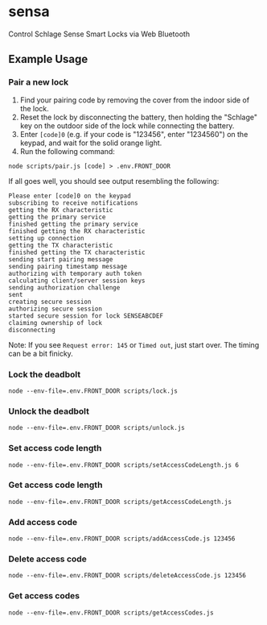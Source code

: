 # sensa
Control Schlage Sense Smart Locks via Web Bluetooth

## Example Usage

### Pair a new lock

1. Find your pairing code by removing the cover from the indoor side of the lock.
2. Reset the lock by disconnecting the battery, then holding the "Schlage" key on the outdoor side of the lock while connecting the battery.
3. Enter ```[code]0``` (e.g. if your code is "123456", enter "1234560") on the keypad, and wait for the solid orange light.
4. Run the following command:

```node scripts/pair.js [code] > .env.FRONT_DOOR```

If all goes well, you should see output resembling the following:

```
Please enter [code]0 on the keypad
subscribing to receive notifications
getting the RX characteristic
getting the primary service
finished getting the primary service
finished getting the RX characteristic
setting up connection
getting the TX characteristic
finished getting the TX characteristic
sending start pairing message
sending pairing timestamp message
authorizing with temporary auth token
calculating client/server session keys
sending authorization challenge
sent
creating secure session
authorizing secure session
started secure session for lock SENSEABCDEF
claiming ownership of lock
disconnecting
```

Note: If you see ```Request error: 145``` or ```Timed out```, just start over. The timing can be a bit finicky.

### Lock the deadbolt

```node --env-file=.env.FRONT_DOOR scripts/lock.js```

### Unlock the deadbolt

```node --env-file=.env.FRONT_DOOR scripts/unlock.js```

### Set access code length

```node --env-file=.env.FRONT_DOOR scripts/setAccessCodeLength.js 6```

### Get access code length

```node --env-file=.env.FRONT_DOOR scripts/getAccessCodeLength.js```

### Add access code

```node --env-file=.env.FRONT_DOOR scripts/addAccessCode.js 123456```

### Delete access code

```node --env-file=.env.FRONT_DOOR scripts/deleteAccessCode.js 123456```

### Get access codes

```node --env-file=.env.FRONT_DOOR scripts/getAccessCodes.js```
